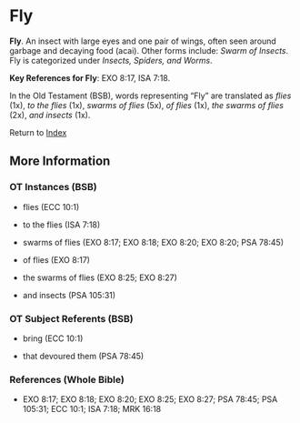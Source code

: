 # Fly
**Fly**. 
An insect with large eyes and one pair of wings, often seen around garbage and decaying food (acai). 
Other forms include: 
*Swarm of Insects*. 
Fly is categorized under _Insects, Spiders, and Worms_. 


**Key References for Fly**: 
EXO 8:17, ISA 7:18. 


In the Old Testament (BSB), words representing “Fly” are translated as 
*flies* (1x), *to the flies* (1x), *swarms of flies* (5x), *of flies* (1x), *the swarms of flies* (2x), *and insects* (1x). 




Return to [Index](00-Index.md)

## More Information

### OT Instances (BSB)

* flies (ECC 10:1)

* to the flies (ISA 7:18)

* swarms of flies (EXO 8:17; EXO 8:18; EXO 8:20; EXO 8:20; PSA 78:45)

* of flies (EXO 8:17)

* the swarms of flies (EXO 8:25; EXO 8:27)

* and insects (PSA 105:31)



### OT Subject Referents (BSB)

* bring (ECC 10:1)

* that devoured them (PSA 78:45)



### References (Whole Bible)

* EXO 8:17; EXO 8:18; EXO 8:20; EXO 8:25; EXO 8:27; PSA 78:45; PSA 105:31; ECC 10:1; ISA 7:18; MRK 16:18



